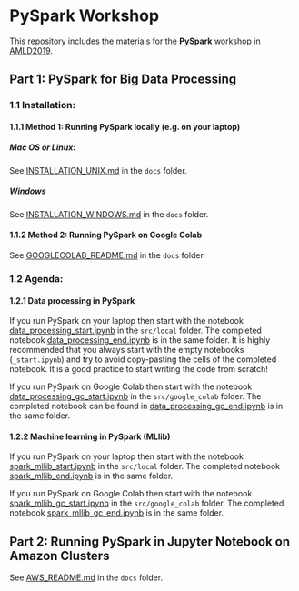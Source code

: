 # PySpark Workshop

This repository includes the materials for the **PySpark** workshop in [AMLD2019](https://www.appliedmldays.org/). 

## Part 1: PySpark for Big Data Processing

### 1.1 Installation:

#### 1.1.1 Method 1: Running PySpark locally (e.g. on your laptop)

##### Mac OS or Linux:

See [INSTALLATION_UNIX.md](./docs/INSTALLATION_UNIX.md) in the `docs` folder. 

#####  Windows

See [INSTALLATION_WINDOWS.md](./docs/INSTALLATION_WINDOWS.md) in the `docs` folder. 

#### 1.1.2 Method 2: Running PySpark on Google Colab

See [GOOGLECOLAB_README.md](./docs/GOOGLECOLAB_README.md) in the `docs` folder.  



### 1.2 Agenda:

#### 1.2.1 Data processing in PySpark

If you run PySpark on your laptop then start with the notebook [data_processing_start.ipynb](./src/local/data_processing_start.ipynb) in the `src/local` folder. The completed notebook [data_processing_end.ipynb](./src/local/data_processing_end.ipynb) is in the same folder. It is highly recommended that you always start with the empty notebooks (`_start.ipynb`) and try to avoid copy-pasting the cells of the completed notebook. It is a good practice to start writing the code from scratch!

If you run PySpark on Google Colab then start with the notebook [data_processing_gc_start.ipynb](./src/google_colab/data_processing_gc_start.ipynb) in the `src/google_colab` folder. The completed notebook can be found in [data_processing_gc_end.ipynb](./src/google_colab/data_processing_gc_end.ipynb) is in the same folder.

#### 1.2.2 Machine learning in PySpark (MLlib)

If you run PySpark on your laptop then start with the notebook [spark_mllib_start.ipynb](./src/local/spark_mllib_start.ipynb) in the `src/local` folder. The completed notebook [spark_mllib_end.ipynb](./src/local/spark_mllib_end.ipynb) is in the same folder.  

If you run PySpark on Google Colab then start with the notebook [spark_mllib_gc_start.ipynb](./src/google_colab/spark_mllib_gc_start.ipynb) in the `src/google_colab` folder. The completed notebook [spark_mllib_gc_end.ipynb](./src/google_colab/spark_mllib_gc_end.ipynb) is in the same folder. 



## Part 2: Running PySpark in Jupyter Notebook on Amazon Clusters

See [AWS_README.md](./docs/AWS_README.md) in the `docs` folder. 
